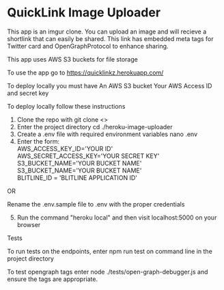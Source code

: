 # QuickLink Image Uploader

This app is an imgur clone. You can upload an image and will recieve a shortlink that can easily be shared. This link has embedded meta tags for Twitter card and OpenGraphProtocol to enhance sharing.

This app uses AWS S3 buckets for file storage

To use the app go to https://quicklinkz.herokuapp.com/

To deploy locally you must have
An AWS S3 bucket
Your AWS Access ID and secret key

To deploy locally follow these instructions

1. Clone the repo with git clone <>
2. Enter the project directory cd ./heroku-image-uploader
3. Create a .env file with required environment variables nano .env
4. Enter the form:<br/>
AWS_ACCESS_KEY_ID='YOUR ID' <br/>
AWS_SECRET_ACCESS_KEY='YOUR SECRET KEY' <br/>
S3_BUCKET_NAME='YOUR BUCKET NAME' <br/>
S3_BUCKET_NAME='YOUR BUCKET NAME' <br/>
BLITLINE_ID = 'BLITLINE APPLICATION ID'</br>

  OR 

  Rename the .env.sample file to .env with the proper credentials

5. Run the command "heroku local" and then visit localhost:5000 on your browser

Tests

To run tests on the endpoints, enter npm run test on command line in the project directory

To test opengraph tags enter node ./tests/open-graph-debugger.js and ensure the tags are appropriate. 
